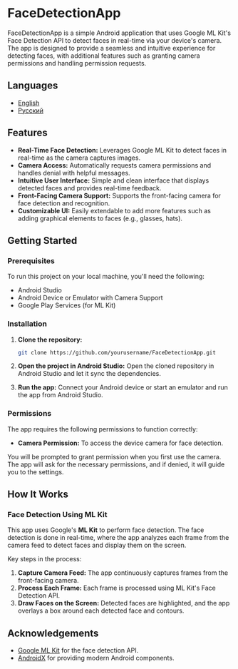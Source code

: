 # FaceDetectionApp

FaceDetectionApp is a simple Android application that uses Google ML Kit's Face Detection API to detect faces in real-time via your device's camera. The app is designed to provide a seamless and intuitive experience for detecting faces, with additional features such as granting camera permissions and handling permission requests.

## Languages
- [English](README.md)
- [Русский](README_ru.md)

## Features

- **Real-Time Face Detection:** Leverages Google ML Kit to detect faces in real-time as the camera captures images.
- **Camera Access:** Automatically requests camera permissions and handles denial with helpful messages.
- **Intuitive User Interface:** Simple and clean interface that displays detected faces and provides real-time feedback.
- **Front-Facing Camera Support:** Supports the front-facing camera for face detection and recognition.
- **Customizable UI:** Easily extendable to add more features such as adding graphical elements to faces (e.g., glasses, hats).

## Getting Started

### Prerequisites

To run this project on your local machine, you'll need the following:

- Android Studio
- Android Device or Emulator with Camera Support
- Google Play Services (for ML Kit)

### Installation

1. **Clone the repository:**
    ```bash
    git clone https://github.com/yourusername/FaceDetectionApp.git
    ```

2. **Open the project in Android Studio:**
    Open the cloned repository in Android Studio and let it sync the dependencies.

3. **Run the app:**
    Connect your Android device or start an emulator and run the app from Android Studio.

### Permissions

The app requires the following permissions to function correctly:

- **Camera Permission:** To access the device camera for face detection.

You will be prompted to grant permission when you first use the camera. The app will ask for the necessary permissions, and if denied, it will guide you to the settings.

## How It Works

### Face Detection Using ML Kit

This app uses Google's **ML Kit** to perform face detection. The face detection is done in real-time, where the app analyzes each frame from the camera feed to detect faces and display them on the screen.

Key steps in the process:
1. **Capture Camera Feed:** The app continuously captures frames from the front-facing camera.
2. **Process Each Frame:** Each frame is processed using ML Kit's Face Detection API.
3. **Draw Faces on the Screen:** Detected faces are highlighted, and the app overlays a box around each detected face and contours.

## Acknowledgements

- [Google ML Kit](https://developers.google.com/ml-kit) for the face detection API.
- [AndroidX](https://developer.android.com/jetpack/androidx) for providing modern Android components.

